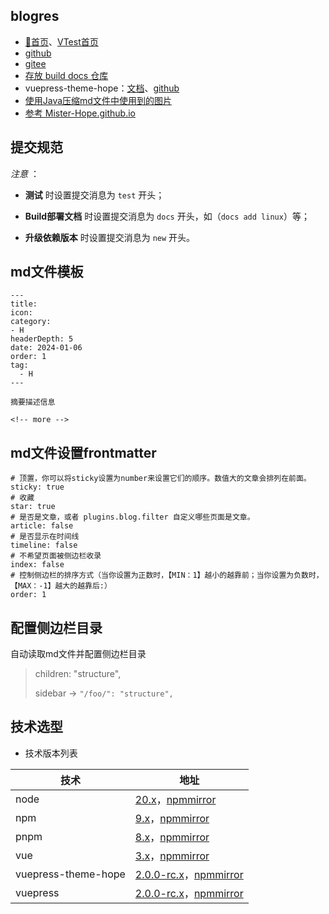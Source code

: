 ## blogres

- [🚀首页](https://blogres.github.io/)、[VTest首页](https://blogres.github.io/vtest/)
- [github](https://github.com/blogres/blogres)
- [gitee](https://gitee.com/blogres/blogres)
- [存放 build docs 仓库](https://github.com/blogres/blogres.github.io)
- vuepress-theme-hope：[文档](https://theme-hope.vuejs.press/zh/)、[github](https://github.com/vuepress-theme-hope/vuepress-theme-hope)
- [使用Java压缩md文件中使用到的图片](https://gitee.com/cps007/markdown-img)
- [参考 Mister-Hope.github.io](https://github.com/Mister-Hope/Mister-Hope.github.io)

<!-- #region recent-home -->


## 提交规范

*注意* ：

- **测试** 时设置提交消息为 `test` 开头；

- **Build部署文档** 时设置提交消息为 `docs` 开头，如（`docs add linux`）等；

- **升级依赖版本** 时设置提交消息为 `new` 开头。


## md文件模板

```
---
title: 
icon: 
category: 
- H
headerDepth: 5
date: 2024-01-06
order: 1
tag:
  - H
---

摘要描述信息

<!-- more -->

```

## md文件设置frontmatter

```text
# 顶置，你可以将sticky设置为number来设置它们的顺序。数值大的文章会排列在前面。
sticky: true
# 收藏
star: true
# 是否是文章，或者 plugins.blog.filter 自定义哪些页面是文章。
article: false
# 是否显示在时间线
timeline: false
# 不希望页面被侧边栏收录
index: false
# 控制侧边栏的排序方式（当你设置为正数时，【MIN：1】越小的越靠前；当你设置为负数时，【MAX：-1】越大的越靠后:）
order: 1
```

## 配置侧边栏目录

自动读取md文件并配置侧边栏目录

> children: "structure",
> 
> sidebar -> `"/foo/": "structure",`


## 技术选型

- 技术版本列表

| 技术                  | 地址                                                                                   |
|---------------------|--------------------------------------------------------------------------------------|
| node                | <a href="https://www.npmjs.com/package/node" target="_blank">20.x</a>，<a href="https://npmmirror.com/package/node/versions?tags=all" target="_blank">npmmirror</a> |
| npm                 | <a href="https://www.npmjs.com/package/npm" target="_blank">9.x</a>，<a href="https://npmmirror.com/package/npm/versions?tags=all" target="_blank">npmmirror</a> |
| pnpm                | <a href="https://www.npmjs.com/package/pnpm" target="_blank">8.x</a>，<a href="https://npmmirror.com/package/pnpm/versions?tags=all" target="_blank">npmmirror</a> |
| vue                 | <a href="https://www.npmjs.com/package/vue" target="_blank">3.x</a>，<a href="https://npmmirror.com/package/vue/versions?tags=all" target="_blank">npmmirror</a> |
| vuepress-theme-hope | <a href="https://www.npmjs.com/package/vuepress-theme-hope" target="_blank">2.0.0-rc.x</a>，<a href="https://npmmirror.com/package/vuepress-theme-hope/versions?tags=all" target="_blank">npmmirror</a> |
| vuepress            | <a href="https://www.npmjs.com/package/vuepress" target="_blank">2.0.0-rc.x</a>，<a href="https://npmmirror.com/package/vuepress/versions?tags=all" target="_blank">npmmirror</a> |

<!-- #endregion recent-home -->
